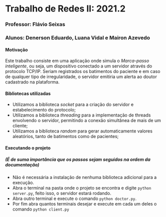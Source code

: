 # Trabalho de Redes II: 2021.2

### Professor: Flávio Seixas
### Alunos: Denerson Eduardo, Luana Vidal e Mairon Azevedo

#### Motivação
Este trabalho consiste em uma aplicação onde simula o *Marca-passo inteligente*, ou seja, um dispositivo conectado a um servidor através do protocolo TCP/IP. Seriam registrados os batimentos do paciente e em caso de qualquer tipo de irregularidade, o servidor emitiria um alerta ao doutor cadastrado na plataforma.

#### Bibliotecas utilizadas
- Utilizamos a biblioteca *socket* para a criação do servidor e estabelecimento do protocolo;
- Utilizamos a biblioteca *threading* para a implementação de threads envolvendo o servidor, permitindo a conexão simultânea de mais de um cliente;
- Utilizamos a biblioteca *random* para gerar automaticamente valores aleatórios, tanto de batimentos como de pacientes;

#### Executando o projeto
##### *(É de suma importância que os passos sejam seguidos na ordem da documentação)*
- Não é necessária a instalação de nenhuma biblioteca adicional para a execução. 
- Abra o terminal na pasta onde o projeto se encontra e digite ```python server.py```, feito isso, o servidor estará rodando.
- Abra outro terminal e execute o comando ```python doctor.py```.
- Por fim abra quantos terminais desejar e execute em cada um deles o comando ```python client.py```

